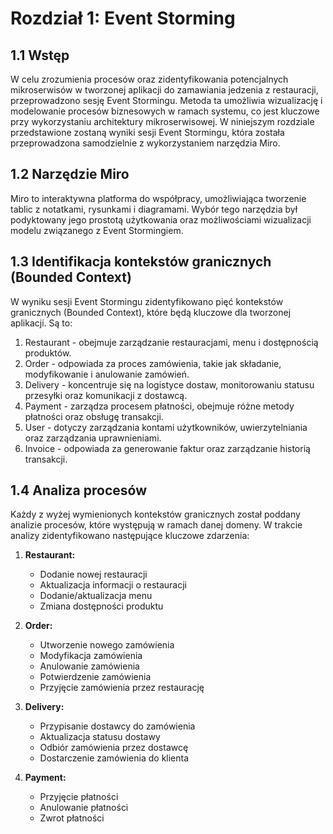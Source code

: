 # Rozdział 1:  Event Storming

## 1.1 Wstęp

W celu zrozumienia procesów oraz zidentyfikowania potencjalnych mikroserwisów w tworzonej aplikacji
do zamawiania jedzenia z restauracji, przeprowadzono sesję Event Stormingu. Metoda ta umożliwia
wizualizację i modelowanie procesów biznesowych w ramach systemu, co jest kluczowe przy
wykorzystaniu architektury mikroserwisowej. W niniejszym rozdziale przedstawione zostaną wyniki
sesji Event Stormingu, która została przeprowadzona samodzielnie z wykorzystaniem narzędzia Miro.

## 1.2 Narzędzie Miro

Miro to interaktywna platforma do współpracy, umożliwiająca tworzenie tablic z notatkami, rysunkami
i diagramami. Wybór tego narzędzia był podyktowany jego prostotą użytkowania oraz możliwościami
wizualizacji modelu związanego z Event Stormingiem.

## 1.3 Identifikacja kontekstów granicznych (Bounded Context)

W wyniku sesji Event Stormingu zidentyfikowano pięć kontekstów granicznych (Bounded Context), które
będą kluczowe dla tworzonej aplikacji. Są to:

1. Restaurant - obejmuje zarządzanie restauracjami, menu i dostępnością produktów.
2. Order - odpowiada za proces zamówienia, takie jak składanie, modyfikowanie i anulowanie zamówień.
3. Delivery - koncentruje się na logistyce dostaw, monitorowaniu statusu przesyłki oraz komunikacji
   z dostawcą.
4. Payment - zarządza procesem płatności, obejmuje różne metody płatności oraz obsługę transakcji.
5. User - dotyczy zarządzania kontami użytkowników, uwierzytelniania oraz zarządzania uprawnieniami.
6. Invoice - odpowiada za generowanie faktur oraz zarządzanie historią transakcji.

## 1.4 Analiza procesów

Każdy z wyżej wymienionych kontekstów granicznych został poddany analizie procesów, które występują
w ramach danej domeny. W trakcie analizy zidentyfikowano następujące kluczowe zdarzenia:

1. **Restaurant:**
    - Dodanie nowej restauracji
    - Aktualizacja informacji o restauracji
    - Dodanie/aktualizacja menu
    - Zmiana dostępności produktu

2. **Order:**
    - Utworzenie nowego zamówienia
    - Modyfikacja zamówienia
    - Anulowanie zamówienia
    - Potwierdzenie zamówienia
    - Przyjęcie zamówienia przez restaurację

3. **Delivery:**
    - Przypisanie dostawcy do zamówienia
    - Aktualizacja statusu dostawy
    - Odbiór zamówienia przez dostawcę
    - Dostarczenie zamówienia do klienta

4. **Payment:**
    - Przyjęcie płatności
    - Anulowanie płatności
    - Zwrot płatności

[//]: # (TODO)

